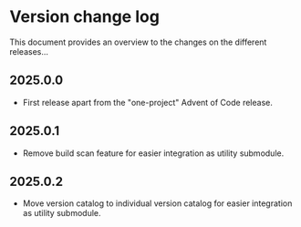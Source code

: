 # Version change log
This document provides an overview to the changes on the different releases...

## 2025.0.0
* First release apart from the "one-project" Advent of Code release.

## 2025.0.1
* Remove build scan feature for easier integration as utility submodule.

## 2025.0.2
* Move version catalog to individual version catalog for easier integration as utility submodule.
